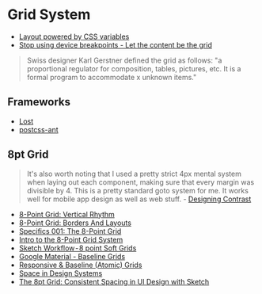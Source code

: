 # Grid System

* [Layout powered by CSS variables](https://codepen.io/pixelass/post/layout-powered-by-css-variables)
* [Stop using device breakpoints - Let the content be the grid](https://medium.com/simple-human/stop-using-device-breakpoints-b11a87e2625c)

> Swiss designer Karl Gerstner defined the grid as follows: "a proportional regulator for composition, tables, pictures, etc. It is a formal program to accommodate x unknown items."

## Frameworks

* [Lost](https://github.com/peterramsing/lost)
* [postcss-ant](https://github.com/corysimmons/postcss-ant)

## 8pt Grid

> It's also worth noting that I used a pretty strict 4px mental system when laying out each component, making sure that every margin was divisible by 4. This is a pretty standard goto system for me. It works well for mobile app design as well as web stuff. - [Designing Contrast](http://mds.is/designing-contrast/)

* [8-Point Grid: Vertical Rhythm](https://builttoadapt.io/8-point-grid-vertical-rhythm-90d05ad95032)
* [8-Point Grid: Borders And Layouts](https://builttoadapt.io/8-point-grid-borders-and-layouts-e91eb97f5091)
* [Specifics 001: The 8-Point Grid](https://spec.fm/specifics/8-pt-grid)
* [Intro to the 8-Point Grid System](https://medium.com/built-to-adapt/intro-to-the-8-point-grid-system-d2573cde8632#.t5ms7w6kr)
* [Sketch Workflow - 8 point Soft Grids](https://medium.com/sketch-app-sources/8-point-soft-grids-in-sketch-e8f1d5ca2cd4#.fukr02nqe)
* [Google Material - Baseline Grids](https://material.io/guidelines/layout/metrics-keylines.html#metrics-keylines-baseline-grids)
* [Responsive & Baseline (Atomic) Grids](http://harmony.intuit.com/grid/)
* [Space in Design Systems](https://medium.com/eightshapes-llc/space-in-design-systems-188bcbae0d62#.svn04vu44)
* [The 8pt Grid: Consistent Spacing in UI Design with Sketch](https://blog.prototypr.io/the-8pt-grid-consistent-spacing-in-ui-design-with-sketch-577e4f0fd520)
